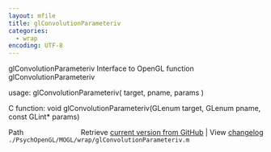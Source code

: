 ```yaml
---
layout: mfile
title: glConvolutionParameteriv
categories:
  - wrap
encoding: UTF-8
---
```


glConvolutionParameteriv  Interface to OpenGL function glConvolutionParameteriv

usage:  glConvolutionParameteriv\( target, pname, params \)

C function:  void glConvolutionParameteriv\(GLenum target, GLenum pname, const GLint\* params\)


<div class="code_header" style="text-align:right;">
  <span style="float:left;">Path&nbsp;&nbsp;</span> <span class="counter">Retrieve <a href=
  "https://raw.github.com/Psychtoolbox-3/Psychtoolbox-3/beta/./PsychOpenGL/MOGL/wrap/glConvolutionParameteriv.m">current version from GitHub</a> | View <a href=
  "https://github.com/Psychtoolbox-3/Psychtoolbox-3/commits/beta/./PsychOpenGL/MOGL/wrap/glConvolutionParameteriv.m">changelog</a></span>
</div>
<div class="code">
  <code>./PsychOpenGL/MOGL/wrap/glConvolutionParameteriv.m</code>
</div>
